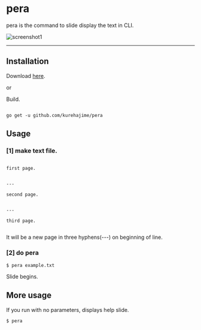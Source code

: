 # pera
pera is the command to slide display the text in CLI.

![screenshot1](https://cloud.githubusercontent.com/assets/4569916/16450500/3ed1e1be-3e38-11e6-860a-084bf6d82b0f.gif)

---

## Installation

Download [here](https://github.com/kurehajime/pera/releases).

or 

Build.

```

go get -u github.com/kurehajime/pera

```

## Usage

### [1] make text file.

```

first page.


---

second page.


---

third page.


```

 It will be a new page in three hyphens(---) on beginning of line.

### [2] do pera 



```
$ pera example.txt
```

Slide begins.

## More usage

If you run with no parameters, displays help slide.

```
$ pera
```

